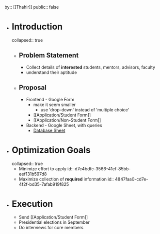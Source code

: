 by:: [[Thahir]]
public:: false

- # Introduction
  collapsed:: true
	- ## Problem Statement
		- Collect details of **interested** students, mentors, advisors, faculty
		- understand their aptitude
	- ## Proposal
		- Frontend - Google Form
			- make it seem smaller
				- use 'drop-down' instead of 'multiple choice'
			- [[Application/Student Form]]
			- [[Application/Non-Student Form]]
		- Backend - Google Sheet, with queries
			- [Database Sheet](https://docs.google.com/spreadsheets/d/1WsMosP6WaifrDsTaMuZUlEP8MSYP1nfTyKh9x7q4ads/edit?usp=sharing)
- # Optimization Goals
  collapsed:: true
	- Minimize effort to apply
	  id:: d7c4bdfc-3566-41ef-85bb-eef131b597d8
	- Maximize collection of **required** information
	  id:: 4847faa0-cd7e-4f2f-bd35-7afab919f825
- # Execution
	- Send [[Application/Student Form]]
	- Presidential elections in September
	- Do interviews for core members